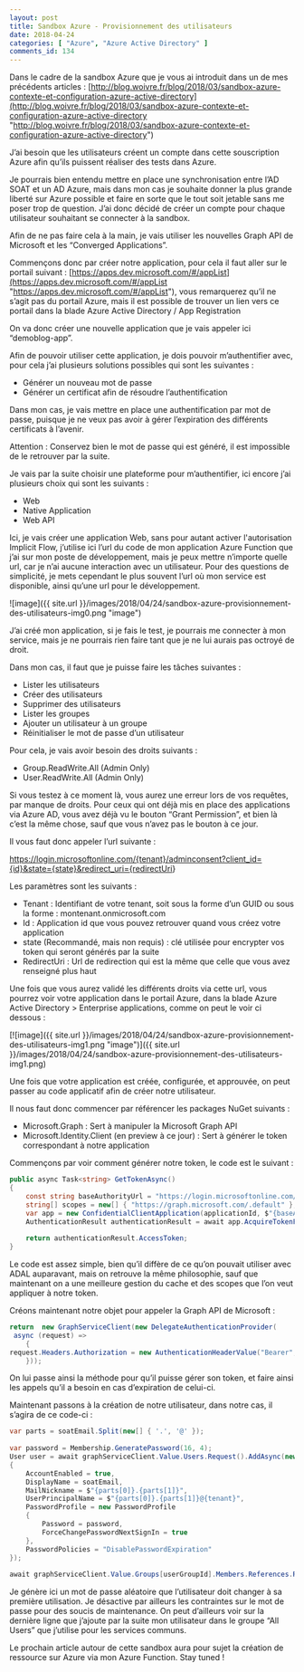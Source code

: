 ```yaml
---
layout: post
title: Sandbox Azure - Provisionnement des utilisateurs
date: 2018-04-24
categories: [ "Azure", "Azure Active Directory" ]
comments_id: 134 
---
```


Dans le cadre de la sandbox Azure que je vous ai introduit dans un de mes précédents articles : [http://blog.woivre.fr/blog/2018/03/sandbox-azure-contexte-et-configuration-azure-active-directory](http://blog.woivre.fr/blog/2018/03/sandbox-azure-contexte-et-configuration-azure-active-directory "http://blog.woivre.fr/blog/2018/03/sandbox-azure-contexte-et-configuration-azure-active-directory")

J’ai besoin que les utilisateurs créent un compte dans cette souscription Azure afin qu’ils puissent réaliser des tests dans Azure.

Je pourrais bien entendu mettre en place une synchronisation entre l’AD SOAT et un AD Azure, mais dans mon cas je souhaite donner la plus grande liberté sur Azure possible et faire en sorte que le tout soit jetable sans me poser trop de question. J’ai donc décidé de créer un compte pour chaque utilisateur souhaitant se connecter à la sandbox.

Afin de ne pas faire cela à la main, je vais utiliser les nouvelles Graph API de Microsoft et les “Converged Applications”.

Commençons donc par créer notre application, pour cela il faut aller sur le portail suivant : [https://apps.dev.microsoft.com/#/appList](https://apps.dev.microsoft.com/#/appList "https://apps.dev.microsoft.com/#/appList"), vous remarquerez qu’il ne s’agit pas du portail Azure, mais il est possible de trouver un lien vers ce portail dans la blade Azure Active Directory / App Registration

On va donc créer une nouvelle application que je vais appeler ici “demoblog-app”.

Afin de pouvoir utiliser cette application, je dois pouvoir m’authentifier avec, pour cela j’ai plusieurs solutions possibles qui sont les suivantes :

* Générer un nouveau mot de passe
* Générer un certificat afin de résoudre l’authentification

Dans mon cas, je vais mettre en place une authentification par mot de passe, puisque je ne veux pas avoir à gérer l’expiration des différents certificats à l’avenir.

Attention : Conservez bien le mot de passe qui est généré, il est impossible de le retrouver par la suite.

Je vais par la suite choisir une plateforme pour m’authentifier, ici encore j’ai plusieurs choix qui sont les suivants :

* Web
* Native Application
* Web API

Ici, je vais créer une application Web, sans pour autant activer l'autorisation Implicit Flow, j’utilise ici l’url du code de mon application Azure Function que j’ai sur mon poste de développement, mais je peux mettre n’importe quelle url, car je n’ai aucune interaction avec un utilisateur. Pour des questions de simplicité, je mets cependant le plus souvent l’url où mon service est disponible, ainsi qu’une url pour le développement.

![image]({{ site.url }}/images/2018/04/24/sandbox-azure-provisionnement-des-utilisateurs-img0.png "image")

J’ai créé mon application, si je fais le test, je pourrais me connecter à mon service, mais je ne pourrais rien faire tant que je ne lui aurais pas octroyé de droit.

Dans mon cas, il faut que je puisse faire les tâches suivantes :

* Lister les utilisateurs
* Créer des utilisateurs
* Supprimer des utilisateurs
* Lister les groupes
* Ajouter un utilisateur à un groupe
* Réinitialiser le mot de passe d’un utilisateur

Pour cela, je vais avoir besoin des droits suivants :

* Group.ReadWrite.All (Admin Only)
* User.ReadWrite.All (Admin Only)

Si vous testez à ce moment là, vous aurez une erreur lors de vos requêtes, par manque de droits. Pour ceux qui ont déjà mis en place des applications via Azure AD, vous avez déjà vu le bouton “Grant Permission”, et bien là c’est la même chose, sauf que vous n’avez pas le bouton à ce jour.

Il vous faut donc appeler l’url suivante :

<https://login.microsoftonline.com/{tenant}/adminconsent?client_id={id}&state={state}&redirect_uri={redirectUri>}

Les paramètres sont les suivants :

* Tenant : Identifiant de votre tenant, soit sous la forme d’un GUID ou sous la forme : montenant.onmicrosoft.com
* Id : Application id que vous pouvez retrouver quand vous créez votre application
* state (Recommandé, mais non requis) : clé utilisée pour encrypter vos token qui seront générés par la suite
* RedirectUri : Url de redirection qui est la même que celle que vous avez renseigné plus haut

Une fois que vous aurez validé les différents droits via cette url, vous pourrez voir votre application dans le portail Azure, dans la blade Azure Active Directory > Enterprise applications, comme on peut le voir ci dessous :

[![image]({{ site.url }}/images/2018/04/24/sandbox-azure-provisionnement-des-utilisateurs-img1.png "image")]({{ site.url }}/images/2018/04/24/sandbox-azure-provisionnement-des-utilisateurs-img1.png)

Une fois que votre application est créée, configurée, et approuvée, on peut passer au code applicatif afin de créer notre utilisateur.

Il nous faut donc commencer par référencer les packages NuGet suivants :

* Microsoft.Graph : Sert à manipuler la Microsoft Graph API
* Microsoft.Identity.Client (en preview à ce jour) : Sert à générer le token correspondant à notre application

Commençons par voir comment générer notre token, le code est le suivant :

```csharp
public async Task<string> GetTokenAsync()  
{  
    const string baseAuthorityUrl = "https://login.microsoftonline.com/";  
    string[] scopes = new[] { "https://graph.microsoft.com/.default" };  
    var app = new ConfidentialClientApplication(applicationId, $"{baseAuthorityUrl}{tenantId}", redirectUrl, new ClientCredential(applicationSecret), null, new TokenCache());  
    AuthenticationResult authenticationResult = await app.AcquireTokenForClientAsync(scopes);  
  
    return authenticationResult.AccessToken;  
}
```

Le code est assez simple, bien qu’il diffère de ce qu’on pouvait utiliser avec ADAL auparavant, mais on retrouve la même philosophie, sauf que maintenant on a une meilleure gestion du cache et des scopes que l’on veut appliquer à notre token.

Créons maintenant notre objet pour appeler la Graph API de Microsoft :

```csharp
return  new GraphServiceClient(new DelegateAuthenticationProvider(  
 async (request) =>  
    {  
request.Headers.Authorization = new AuthenticationHeaderValue("Bearer", await helper.GetTokenAsync());  
    }));
```

On lui passe ainsi la méthode pour qu’il puisse gérer son token, et faire ainsi les appels qu’il a besoin en cas d’expiration de celui-ci.

Maintenant passons à la création de notre utilisateur, dans notre cas, il s’agira de ce code-ci :

```csharp
var parts = soatEmail.Split(new[] { '.', '@' });  
  
var password = Membership.GeneratePassword(16, 4);  
User user = await graphServiceClient.Value.Users.Request().AddAsync(new User  
{  
    AccountEnabled = true,  
    DisplayName = soatEmail,  
    MailNickname = $"{parts[0]}.{parts[1]}",  
    UserPrincipalName = $"{parts[0]}.{parts[1]}@{tenant}",  
    PasswordProfile = new PasswordProfile  
    {  
        Password = password,  
        ForceChangePasswordNextSignIn = true  
    },  
    PasswordPolicies = "DisablePasswordExpiration"  
});  
  
await graphServiceClient.Value.Groups[userGroupId].Members.References.Request().AddAsync(user);
```

Je génère ici un mot de passe aléatoire que l’utilisateur doit changer à sa première utilisation. Je désactive par ailleurs les contraintes sur le mot de passe pour des soucis de maintenance. On peut d’ailleurs voir sur la dernière ligne que j’ajoute par la suite mon utilisateur dans le groupe “All Users” que j’utilise pour les services communs.

Le prochain article autour de cette sandbox aura pour sujet la création de ressource sur Azure via mon Azure Function. Stay tuned !
